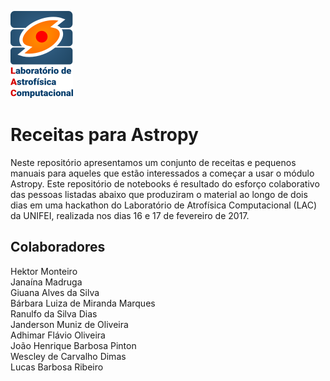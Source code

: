 ![alt text](https://github.com/hektor-monteiro/receitas-Astropy/blob/master/LAC-logo-3.png "Laboratório de Astrofísica Computacional da UNIFEI")


# Receitas para Astropy


Neste repositório apresentamos um conjunto de receitas e pequenos manuais para aqueles que estão interessados a começar a usar o módulo Astropy. Este repositório de notebooks é resultado do esforço colaborativo das pessoas listadas abaixo que produziram o material ao longo de dois dias em uma hackathon do Laboratório de Atrofísica Computacional (LAC) da UNIFEI, realizada nos dias 16 e 17 de fevereiro de 2017.

## Colaboradores

Hektor Monteiro  
Janaína Madruga  
Giuana Alves da Silva  
Bárbara Luiza de Miranda Marques  
Ranulfo da Silva Dias  
Janderson Muniz de Oliveira  
Adhimar Flávio Oliveira  
João Henrique Barbosa Pinton  
Wescley de Carvalho Dimas   
Lucas Barbosa Ribeiro  
